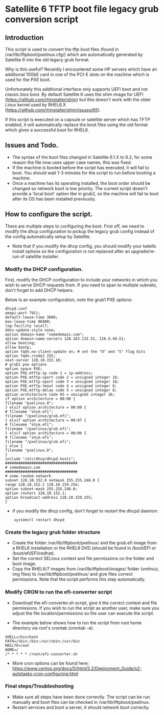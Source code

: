 # Satellite 6 TFTP boot file legacy grub conversion script

## Introduction 

This script is used to convert the tftp boot files (found in /var/lib/tftpboot/pxelinux.cfg/) which are automatically generated by Satellite 6 into the old legacy grub format. 

Why is this useful? Recently I encountered some HP servers which have an additional 10GbE card in one of the PCI-E slots on the machine which is used for the PXE boot. 

Unfortunately this additional interface only supports UEFI boot and not classic bios boot. By default Satellite 6 uses the shim image for UEFI (https://github.com/rhinstaller/shim) but this doesn't work with the older Linux kernel used by RHEL6.X (https://github.com/rhinstaller/shim/issues/65). 

If this script is executed on a capsule or satellite server which has TFTP enabled, it will automatically replace the boot files using the old format which gives a successful boot for RHEL6. 

## Issues and Todo. 

- The syntax of the boot files changed in Satellite 6.1.X to 6.2, for some reason the file now uses upper case names, this was fixed. 
- If the machine is booted before the script has executed, it will fail to boot. You should wait 1-3 minutes for the script to run before booting a machine. 
- Once a machine has its operating installed, the boot order should be changed so network boot is low priority. The current script doesn't provide a 'local boot' option like in grub2, so the machine will fail to boot after its OS has been installed previously. 

## How to configure the script. 

There are multiple steps to configuring the boot. First off, we need to modify the dhcp configuration to pickup the legacy grub config instead of the config automatically setup by Satellite. 

* Note that if you modify the dhcp config, you should modify your katello install options so the configuration is not replaced after an upgrade/re-run of satellite installer. 

### Modify the DHCP configuration. 

First, modify the DHCP configuration to include your networks in which you wish to serve DHCP requests from. If you need to span to multiple subnets, don't forget to add DHCP helpers. 

Below is an example configuration, note the grub1 PXE options: 

```
dhcpd.conf
omapi-port 7911;
default-lease-time 3600;
max-lease-time 86400;
log-facility local7;
ddns-update-style none;
option domain-name "somedomain.com";
option domain-name-servers 128.163.133.51, 128.9.49.51;
allow booting;
allow bootp;
option fqdn.no-client-update on; # set the "O" and "S" flag bits
option fqdn.rcode2 255;
next-server 128.10.152.10;
# grub1 pxe options
option space PXE;
option PXE.mtftp-ip code 1 = ip-address;
option PXE.mtftp-cport code 2 = unsigned integer 16;
option PXE.mtftp-sport code 3 = unsigned integer 16;
option PXE.mtftp-tmout code 4 = unsigned integer 8;
option PXE.mtftp-delay code 5 = unsigned integer 8;
option architecture code 93 = unsigned integer 16;
if option architecture = 00:00 {
filename "pxelinux.0";
} elsif option architecture = 00:09 {
# filename "shim.efi";
filename "/pxelinux/grub.efi";
} elsif option architecture = 00:07 {
# filename "shim.efi";
filename "/pxelinux/grub.efi";
} elsif option architecture = 00:06 {
# filename "shim.efi";
filename "/pxelinux/grub.efi";
} else {
filename "pxelinux.0";
}
include "/etc/dhcp/dhcpd.hosts";
#################################
# somedomain.com
#################################
# some random network
subnet 128.10.152.0 netmask 255.255.248.0 {
range 128.10.152.1 128.10.159.254;
option subnet-mask 255.255.248.0;
option routers 128.10.152.1;
option broadcast-address 128.10.159.255;
}
```

* If you modify the dhcp config, don't forget to restart the dhcpd daemon: 

```
	systemctl restart dhcpd 
```

### Create the legacy grub folder structure

- Create the folder /var/lib/tftpboot/pxelinux/ and the grub.efi image from a RHEL6 installation or the RHEL6 DVD (should be found in /boot/EFI or /boot/efi/EFI/redhat). 
- Set the correct SELinux context and file permissions on the folder and boot image. 
- Copy the RHEL6/7 images from /var/lib/tftpboot/images/ folder (vmlinuz, img files) to /var/lib/tftpboot/pxelinux/ and give files correct permissions. Note that the script performs this step automatically. 

### Modify CRON to run the efi-converter script

- Download the efi-converter.sh script, give it the correct context and file permissions. If you wish to run the script as another user, make sure you adjust the file location/permissions so the user can execute the script. 

- The example below shows how to run the script from root home directory via root's crontab (crontab -e). 

```
SHELL=/bin/bash
PATH=/sbin:/bin:/usr/sbin:/usr/bin
MAILTO=root
HOME=/
/* * * * * /root/efi-converter.sh
```

* More cron options can be found here: https://www.centos.org/docs/5/html/5.2/Deployment_Guide/s2-autotasks-cron-configuring.html

### Final steps/Troubleshooting 

- Make sure all steps have been done correctly. The script can be run manually and boot files can be checked in /var/lib/tftpboot/pxelinux. 
- Restart services and boot a server, it should network boot correctly. 